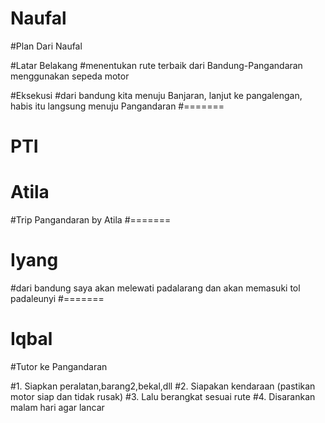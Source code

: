 # Naufal
#Plan Dari Naufal

#Latar Belakang
#menentukan rute terbaik dari Bandung-Pangandaran menggunakan sepeda motor

#Eksekusi
#dari bandung kita menuju Banjaran, lanjut ke pangalengan, habis itu langsung menuju Pangandaran
#=======
# PTI
# Atila
#Trip Pangandaran by Atila
#=======

# Iyang
#dari bandung saya akan melewati padalarang dan akan memasuki tol padaleunyi
#=======
# Iqbal 

#Tutor ke Pangandaran

#1. Siapkan peralatan,barang2,bekal,dll
#2. Siapakan kendaraan (pastikan motor siap dan tidak rusak)
#3. Lalu berangkat sesuai rute
#4. Disarankan malam hari agar lancar
